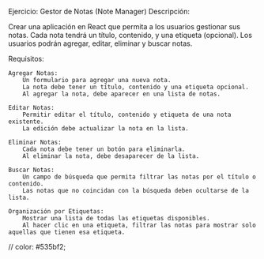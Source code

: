 Ejercicio: Gestor de Notas (Note Manager)
Descripción:

Crear una aplicación en React que permita a los usuarios gestionar sus notas. Cada nota tendrá un título, contenido, y una etiqueta (opcional). Los usuarios podrán agregar, editar, eliminar y buscar notas.

Requisitos:

    Agregar Notas:
        Un formulario para agregar una nueva nota.
        La nota debe tener un título, contenido y una etiqueta opcional.
        Al agregar la nota, debe aparecer en una lista de notas.

    Editar Notas:
        Permitir editar el título, contenido y etiqueta de una nota existente.
        La edición debe actualizar la nota en la lista.

    Eliminar Notas:
        Cada nota debe tener un botón para eliminarla.
        Al eliminar la nota, debe desaparecer de la lista.

    Buscar Notas:
        Un campo de búsqueda que permita filtrar las notas por el título o contenido.
        Las notas que no coincidan con la búsqueda deben ocultarse de la lista.

    Organización por Etiquetas:
        Mostrar una lista de todas las etiquetas disponibles.
        Al hacer clic en una etiqueta, filtrar las notas para mostrar solo aquellas que tienen esa etiqueta.

// color: #535bf2;
